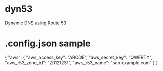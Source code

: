 # dyn53
Dynamic DNS using Route 53 

# .config.json sample 

{
    "aws": {
        "aws_access_key": "ABCDE",
        "aws_secret_key": "QWERTY",
        "aws_r53_zone_id": "Z0121231",
        "aws_r53_name": "sub.example.com"
    }
}